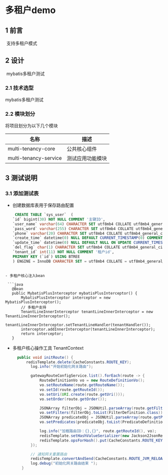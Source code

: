 # 多租户demo

## 1  前言

​	支持多租户模式

## 2 设计

​	mybatis多租户测试

### 2.1 技术选型

mybatis多租户测试

### 2.2 模块划分

将项目划分为以下几个模块

| 名称             | 描述                                                     |
| ---------------- | -------------------------------------------------------- |
| multi-tenancy-core    | 公共核心组件                         |
| multi-tenancy-service    | 测试应用功能模块                                         |

## 3 测试说明
### 3.1 添加测试表

- 创建数据库表用于保存路由配置

  ```sql
   CREATE TABLE `sys_user`  (
  `id` bigint(30) NOT NULL COMMENT '主键ID',
  `user_name` varchar(64) CHARACTER SET utf8mb4 COLLATE utf8mb4_general_ci NULL DEFAULT NULL,
  `pass_word` varchar(255) CHARACTER SET utf8mb4 COLLATE utf8mb4_general_ci NULL DEFAULT NULL,
  `phone` varchar(20) CHARACTER SET utf8mb4 COLLATE utf8mb4_general_ci NULL DEFAULT NULL,
  `create_time` datetime(0) NULL DEFAULT CURRENT_TIMESTAMP(0) COMMENT '创建时间',
  `update_time` datetime(0) NULL DEFAULT NULL ON UPDATE CURRENT_TIMESTAMP(0) COMMENT '修改时间',
  `del_flag` char(1) CHARACTER SET utf8mb4 COLLATE utf8mb4_general_ci NULL DEFAULT '0',
  `tenant_id` int(11) NOT NULL COMMENT '租户id',
  PRIMARY KEY (`id`) USING BTREE
  ) ENGINE = InnoDB CHARACTER SET = utf8mb4 COLLATE = utf8mb4_general_ci COMMENT = '用户表' ROW_FORMAT = Dynamic;

 ```
  
- 多租户核心注入bean

  ```java
    @Bean
    public MybatisPlusInterceptor mybatisPlusInterceptor() {
        MybatisPlusInterceptor interceptor = new MybatisPlusInterceptor();
        // 多租户支持
        TenantLineInnerInterceptor tenantLineInnerInterceptor = new TenantLineInnerInterceptor();
        tenantLineInnerInterceptor.setTenantLineHandler(tenantHandler());
        interceptor.addInnerInterceptor(tenantLineInnerInterceptor);
        return interceptor;
    }

  ```
  
- 多租户核心操作工具 TenantContext
  
  ```java
    public void initRoute() {
        redisTemplate.delete(CacheConstants.ROUTE_KEY);
          log.info("开始初始化网关路由");

          gatewayRouteConfigService.list().forEach(route -> {
              RouteDefinitionVo vo = new RouteDefinitionVo();
              vo.setRouteName(route.getRouteName());
              vo.setId(route.getRouteId());
              vo.setUri(URI.create(route.getUri()));
              vo.setOrder(route.getOrder());
  
              JSONArray filterObj = JSONUtil.parseArray(route.getFilters());
              vo.setFilters(filterObj.toList(FilterDefinition.class));
              JSONArray predicateObj = JSONUtil.parseArray(route.getPredicates());
              vo.setPredicates(predicateObj.toList(PredicateDefinition.class));
  
              log.info("加载路由ID：{},{}", route.getRouteId(), vo);
              redisTemplate.setHashValueSerializer(new Jackson2JsonRedisSerializer<>(RouteDefinitionVo.class));
              redisTemplate.opsForHash().put(CacheConstants.ROUTE_KEY, route.getRouteId(), vo);
          });
  
          // 通知网关重置路由
          redisTemplate.convertAndSend(CacheConstants.ROUTE_JVM_RELOAD_TOPIC, "路由信息,网关缓存更新");
          log.debug("初始化网关路由结束 ");
      }
  ```








